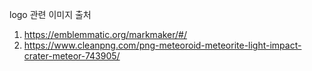 logo 관련 이미지 출처
1. https://emblemmatic.org/markmaker/#/
2. https://www.cleanpng.com/png-meteoroid-meteorite-light-impact-crater-meteor-743905/